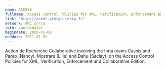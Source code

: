 ```yaml
---
name: ACCESS 
fullname: Access Control Policies for XML, Verification, Enforcement and Collaborative Edition
link: "http://acxml.gforge.inria.fr"
network: ARC Inria
role: coordinator
begindate: 2010-01-01 
enddate: 2011-01-01
---
```


Action de Recherche Collaborative involving the Inria teams Cassis and Pareo (Nancy), Mostrare (Lille) and Dahu (Saclay), on the Access Control Policies for XML, Verification, Enforcement and Collaborative Edition.

